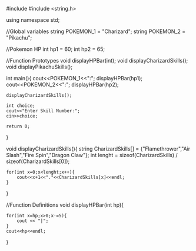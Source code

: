 #include <iostream>
#include <string.h>

using namespace std;

//Global variables
string POKEMON_1 = "Charizard";
string POKEMON_2 = "Pikachu";

//Pokemon HP
int hp1 = 60;
int hp2 = 65;



//Function Prototypes
void displayHPBar(int);
void displayCharizardSkills();
void displayPikachuSkills();

int main(){
    cout<<POKEMON_1<<":";
    displayHPBar(hp1);
    cout<<POKEMON_2<<":";
    displayHPBar(hp2);
    
    displayCharizardSkills();
    
    int choice;
    cout<<"Enter Skill Number:";
    cin>>choice;
    
    return 0;
}

void displayCharizardSkills(){
    string CharizardSkills[] = {"Flamethrower","Air Slash","Fire Spin","Dragon Claw"};
    int lenght = sizeof(CharizardSkills) / sizeof(CharizardSkills[0]);
    
    for(int x=0;x<lenght;x++){
        cout<<x+1<<"."<<CharizardSkills[x]<<endl;
    }
}

//Function Definitions
void displayHPBar(int hp){
    
    for(int x=hp;x>0;x-=5){
        cout << "|";
    }
    cout<<hp<<endl;
}








